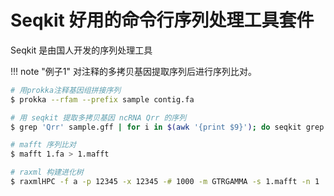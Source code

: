 # Seqkit 好用的命令行序列处理工具套件

Seqkit 是由国人开发的序列处理工具

!!! note "例子1"
    对注释的多拷贝基因提取序列后进行序列比对。

```bash
# 用prokka注释基因组拼接序列
$ prokka --rfam --prefix sample contig.fa

# 用 seqkit 提取多拷贝基因 ncRNA Qrr 的序列
$ grep 'Qrr' sample.gff | for i in $(awk '{print $9}'); do seqkit grep -p ${i:3:14} sample.ffn >> qrr.fa; done

# mafft 序列比对
$ mafft 1.fa > 1.mafft

# raxml 构建进化树
$ raxmlHPC -f a -p 12345 -x 12345 -# 1000 -m GTRGAMMA -s 1.mafft -n 1
```
